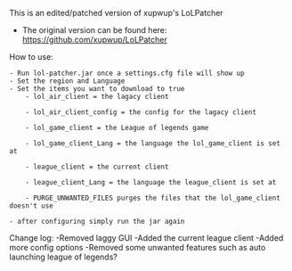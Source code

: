 This is an edited/patched version of xupwup's LoLPatcher

 - The original version can be found here: https://github.com/xupwup/LoLPatcher


How to use:

	- Run lol-patcher.jar once a settings.cfg file will show up
	- Set the region and Language
	- Set the items you want to download to true
		- lol_air_client = the lagacy client
		
		- lol_air_client_config = the config for the lagacy client
		
		- lol_game_client = the League of legends game
		
		- lol_game_client_Lang = the language the lol_game_client is set at
		
		- league_client = the current client
		
		- league_client_Lang = the language the league_client is set at
		
		- PURGE_UNWANTED_FILES purges the files that the lol_game_client doesn't use

	- after configuring simply run the jar again
	
Change log:
	-Removed laggy GUI
	-Added the current league client
	-Added more config options
	-Removed some unwanted features such as auto launching league of legends?

